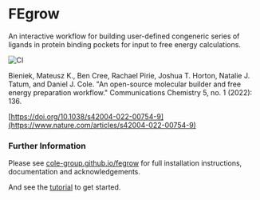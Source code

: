 # FEgrow
An interactive workflow for building user-defined congeneric series of ligands in protein binding pockets for input to free energy calculations.

![CI](https://github.com/cole-group/FEgrow/actions/workflows/CI.yml/badge.svg)

Bieniek, Mateusz K., Ben Cree, Rachael Pirie, Joshua T. Horton, Natalie J. Tatum, and Daniel J. Cole. "An open-source molecular builder and free energy preparation workflow." Communications Chemistry 5, no. 1 (2022): 136.

[https://doi.org/10.1038/s42004-022-00754-9](https://www.nature.com/articles/s42004-022-00754-9)

### Further Information

Please see [cole-group.github.io/fegrow](https://cole-group.github.io/FEgrow) for full installation instructions, documentation and acknowledgements.

And see the [tutorial](https://github.com/cole-group/FEgrow/tree/master/notebooks) to get started.
